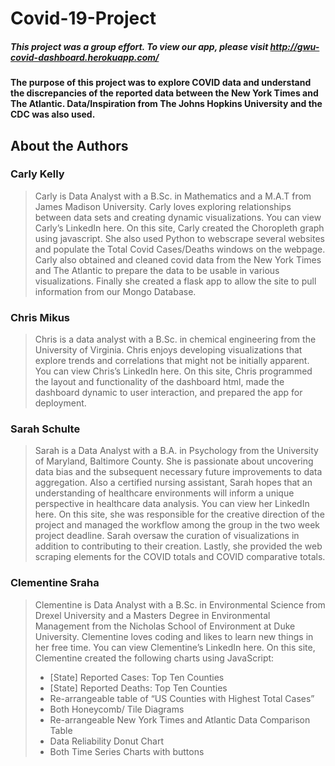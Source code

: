 # Covid-19-Project
##### This project was a group effort. To view our app, please visit http://gwu-covid-dashboard.herokuapp.com/
#### The purpose of this project was to explore COVID data and understand the discrepancies of the reported data between the New York Times and The Atlantic. Data/Inspiration from The Johns Hopkins University and the CDC was also used.

## About the Authors
### Carly Kelly
> Carly is Data Analyst with a B.Sc. in Mathematics and a M.A.T from James Madison University. Carly loves exploring relationships between data sets and creating dynamic visualizations. You can view Carly’s LinkedIn here.
On this site, Carly created the Choropleth graph using javascript. She also used Python to webscrape several websites and populate the Total Covid Cases/Deaths windows on the webpage. Carly also obtained and cleaned covid data from the New York Times and The Atlantic to prepare the data to be usable in various visualizations. Finally she created a flask app to allow the site to pull information from our Mongo Database.

### Chris Mikus
> Chris is a data analyst with a B.Sc. in chemical engineering from the University of Virginia. Chris enjoys developing visualizations that explore trends and correlations that might not be initially apparent. You can view Chris’s LinkedIn here. On this site, Chris programmed the layout and functionality of the dashboard html, made the dashboard dynamic to user interaction, and prepared the app for deployment.

### Sarah Schulte
> Sarah is a Data Analyst with a B.A. in Psychology from the University of Maryland, Baltimore County. She is passionate about uncovering data bias and the subsequent necessary future improvements to data aggregation. Also a certified nursing assistant, Sarah hopes that an understanding of healthcare environments will inform a unique perspective in healthcare data analysis. You can view her LinkedIn here.
On this site, she was responsible for the creative direction of the project and managed the workflow among the group in the two week project deadline. Sarah oversaw the curation of visualizations in addition to contributing to their creation. Lastly, she provided the web scraping elements for the COVID totals and COVID comparative totals.

### Clementine Sraha
> Clementine is Data Analyst with a B.Sc. in Environmental Science from Drexel University and a Masters Degree in Environmental Management from the Nicholas School of Environment at Duke University. Clementine loves coding and likes to learn new things in her free time. You can view Clementine’s LinkedIn here.
On this site, Clementine created the following charts using JavaScript:
 > * [State] Reported Cases: Top Ten Counties
 > * [State] Reported Deaths: Top Ten Counties
 > * Re-arrangeable table of “US Counties with Highest Total Cases”
 > * Both Honeycomb/ Tile Diagrams
 > * Re-arrangeable New York Times and Atlantic Data Comparison Table
 > * Data Reliability Donut Chart
 > * Both Time Series Charts with buttons
